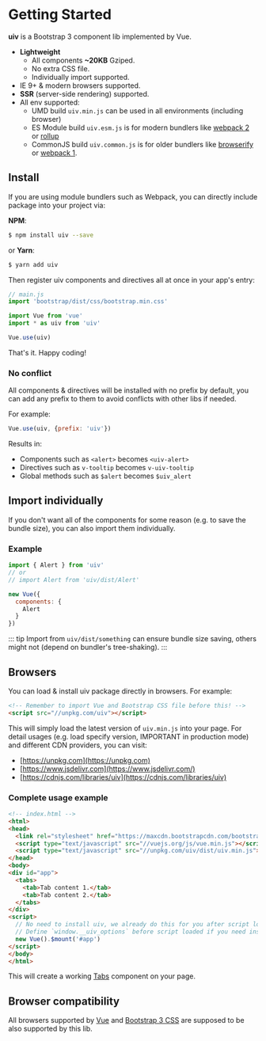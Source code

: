 # Getting Started

**uiv** is a Bootstrap 3 component lib implemented by Vue.

* **Lightweight**
  * All components **~20KB** Gziped.
  * No extra CSS file.
  * Individually import supported.
* IE 9+ & modern browsers supported.
* **SSR** (server-side rendering) supported.
* All env supported:
  * UMD build `uiv.min.js` can be used in all environments (including browser)
  * ES Module build `uiv.esm.js` is for modern bundlers like [webpack 2](https://webpack.js.org) or [rollup](https://rollupjs.org)
  * CommonJS build `uiv.common.js` is for older bundlers like [browserify](http://browserify.org) or [webpack 1](https://webpack.github.io).

## Install

If you are using module bundlers such as Webpack, you can directly include package into your project via:

**NPM**:

```bash
$ npm install uiv --save
```

or **Yarn**:

```bash
$ yarn add uiv
```

Then register uiv components and directives all at once in your app's entry:

```javascript
// main.js
import 'bootstrap/dist/css/bootstrap.min.css'

import Vue from 'vue'
import * as uiv from 'uiv'

Vue.use(uiv)
```

That's it. Happy coding!

### No conflict

All components & directives will be installed with no prefix by default, you can add any prefix to them to avoid conflicts with other libs if needed.

For example:

```javascript
Vue.use(uiv, {prefix: 'uiv'})
```

Results in:

* Components such as `<alert>` becomes `<uiv-alert>`
* Directives such as `v-tooltip` becomes `v-uiv-tooltip`
* Global methods such as `$alert` becomes `$uiv_alert`

## Import individually

If you don't want all of the components for some reason (e.g. to save the bundle size), you can also import them individually.

### Example

```javascript
import { Alert } from 'uiv'
// or
// import Alert from 'uiv/dist/Alert'

new Vue({
  components: {
    Alert
  }
})
```

::: tip
Import from `uiv/dist/something` can ensure bundle size saving, others might not (depend on bundler's tree-shaking).
:::

## Browsers

You can load & install uiv package directly in browsers. For example:

```html
<!-- Remember to import Vue and Bootstrap CSS file before this! -->
<script src="//unpkg.com/uiv"></script>
```

This will simply load the latest version of `uiv.min.js` into your page. For detail usages (e.g. load specify version, IMPORTANT in production mode) and different CDN providers, you can visit:

* [https://unpkg.com](https://unpkg.com)
* [https://www.jsdelivr.com](https://www.jsdelivr.com/)
* [https://cdnjs.com/libraries/uiv](https://cdnjs.com/libraries/uiv)

### Complete usage example

```html
<!-- index.html -->
<html>
<head>
  <link rel="stylesheet" href="https://maxcdn.bootstrapcdn.com/bootstrap/3.3.7/css/bootstrap.min.css">
  <script type="text/javascript" src="//vuejs.org/js/vue.min.js"></script>
  <script type="text/javascript" src="//unpkg.com/uiv/dist/uiv.min.js"></script>
</head>
<body>
<div id="app">
  <tabs>
    <tab>Tab content 1.</tab>
    <tab>Tab content 2.</tab>
  </tabs>
</div>
<script>
  // No need to install uiv, we already do this for you after script loaded.
  // Define `window.__uiv_options` before script loaded if you need install options.
  new Vue().$mount('#app')
</script>
</body>
</html>
```

This will create a working [Tabs](/components/tabs.html) component on your page.

## Browser compatibility

All browsers supported by [Vue](https://github.com/vuejs/vue-next) and [Bootstrap 3 CSS](https://github.com/twbs/bootstrap) are supposed to be also supported by this lib.
